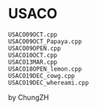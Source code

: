 # USACO 

``` 
USACO09OCT.cpp
USACO09OCT_Papaya.cpp
USACO09OPEN.cpp
USACO10OCT.cpp
USACO13MAR.cpp
USACO18OPEN_lemon.cpp
USACO19DEC_cowg.cpp
USACO19DEC_whereami.cpp
``` 

by ChungZH
